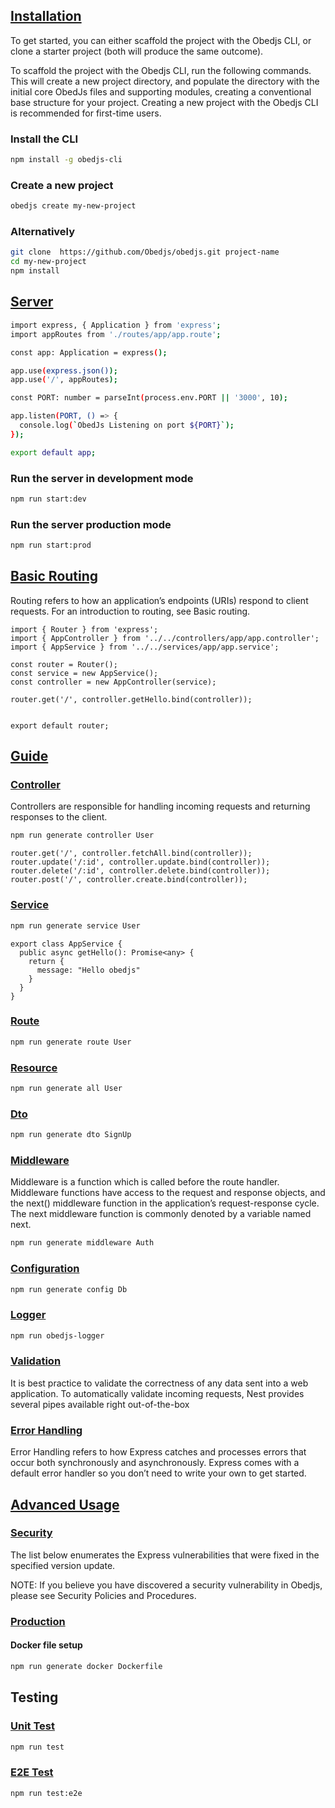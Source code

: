 <!-- ## [Introduction](#introduction)

> obedjs is a lightweight framework built on top of Express.js for rapidly developing APIs with Node.js and Express. -->

## [Installation](#installation)

To get started, you can either scaffold the project with the Obedjs CLI, or clone a starter project (both will produce the same outcome).

To scaffold the project with the Obedjs CLI, run the following commands. This will create a new project directory, and populate the directory with the initial core ObedJs files and supporting modules, creating a conventional base structure for your project. Creating a new project with the Obedjs CLI is recommended for first-time users.

### Install the CLI

```bash
npm install -g obedjs-cli
```

### Create a new project

```bash
obedjs create my-new-project
```
### Alternatively

```bash  
git clone  https://github.com/Obedjs/obedjs.git project-name
cd my-new-project
npm install
```

## [Server](#server)

```bash
import express, { Application } from 'express';
import appRoutes from './routes/app/app.route';

const app: Application = express();

app.use(express.json());
app.use('/', appRoutes);

const PORT: number = parseInt(process.env.PORT || '3000', 10);

app.listen(PORT, () => {
  console.log(`ObedJs Listening on port ${PORT}`);
});

export default app;
```

### Run the server in development mode

```bash
npm run start:dev
```

### Run the server production mode

```bash
npm run start:prod

```

## [Basic Routing](#route)
Routing refers to how an application’s endpoints (URIs) respond to client requests. For an introduction to routing, see Basic routing.


```code
import { Router } from 'express';
import { AppController } from '../../controllers/app/app.controller';
import { AppService } from '../../services/app/app.service';

const router = Router();
const service = new AppService();
const controller = new AppController(service);

router.get('/', controller.getHello.bind(controller));


export default router;
```

## [Guide](#guide)

### [Controller](#controller)
Controllers are responsible for handling incoming requests and returning responses to the client.

```bash
npm run generate controller User
```
```code
router.get('/', controller.fetchAll.bind(controller));
router.update('/:id', controller.update.bind(controller));
router.delete('/:id', controller.delete.bind(controller));
router.post('/', controller.create.bind(controller));
```

### [Service](#service)

```bash
npm run generate service User
```

```code
export class AppService {
  public async getHello(): Promise<any> {
    return {
      message: "Hello obedjs"
    }
  }
}

```

### [Route](#route)

```bash
npm run generate route User

```

### [Resource](#resource)

```bash
npm run generate all User

```

### [Dto](#dto)

```bash
npm run generate dto SignUp

```

### [Middleware](#middleware)
Middleware is a function which is called before the route handler. Middleware functions have access to the request and response objects, and the next() middleware function in the application’s request-response cycle. The next middleware function is commonly denoted by a variable named next.
```bash
npm run generate middleware Auth
```

### [Configuration](#configuration)

```bash
npm run generate config Db

```

### [Logger](#logger)

```bash
npm run obedjs-logger

```

### [Validation](#validation)
It is best practice to validate the correctness of any data sent into a web application. To automatically validate incoming requests, Nest provides several pipes available right out-of-the-box

### [Error Handling](#error-handling)
Error Handling refers to how Express catches and processes errors that occur both synchronously and asynchronously. Express comes with a default error handler so you don’t need to write your own to get started.

## [Advanced Usage](#advanced-usage)

### [Security](#security)
The list below enumerates the Express vulnerabilities that were fixed in the specified version update.

NOTE: If you believe you have discovered a security vulnerability in Obedjs, please see Security Policies and Procedures.

### [Production](#production)
#### Docker file setup

```bash
npm run generate docker Dockerfile
```


## Testing

### [Unit Test](#unit-test)

```bash
npm run test

```

### [E2E Test](#e2e-test)

```bash
npm run test:e2e

```
